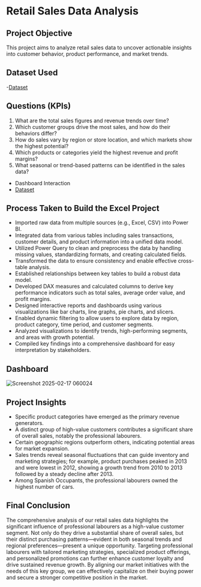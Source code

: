 # Retail Sales Data Analysis
## Project Objective
This project aims to analyze retail sales data to uncover actionable insights into customer behavior, product performance, and market trends.

## Dataset Used
-<a href="https://github.com/KIHIKOD/Retail-Sales-Data-Analyis/blob/a1f0825ee57477288dc87fce4850e2253eddb102/Sample%20File.pbix">Dataset</a>

## Questions (KPIs) 
1.	What are the total sales figures and revenue trends over time?
2.	Which customer groups drive the most sales, and how do their behaviors differ?
3.	How do sales vary by region or store location, and which markets show the highest potential?
4.	Which products or categories yield the highest revenue and profit margins?
5.	What seasonal or trend-based patterns can be identified in the sales data?

-	Dashboard Interaction
-	<a href="https://github.com/KIHIKOD/Retail-Sales-Data-Analyis/blob/a1f0825ee57477288dc87fce4850e2253eddb102/Screenshot%202025-02-17%20060024.jpg">Dataset</a>

## Process Taken to Build the Excel Project
-	Imported raw data from multiple sources (e.g., Excel, CSV) into Power BI.
-	Integrated data from various tables including sales transactions, customer details, and product information into a unified data model.
-	Utilized Power Query to clean and preprocess the data by handling missing values, standardizing formats, and creating calculated fields.
-	Transformed the data to ensure consistency and enable effective cross-table analysis.
-	Established relationships between key tables to build a robust data model.
-	Developed DAX measures and calculated columns to derive key performance indicators such as total sales, average order value, and profit margins.
-	Designed interactive reports and dashboards using various visualizations like bar charts, line graphs, pie charts, and slicers.
-	Enabled dynamic filtering to allow users to explore data by region, product category, time period, and customer segments.
-	Analyzed visualizations to identify trends, high-performing segments, and areas with growth potential.
-	Compiled key findings into a comprehensive dashboard for easy interpretation by stakeholders.

## Dashboard

![Screenshot 2025-02-17 060024](https://github.com/user-attachments/assets/c731bf2b-c7ed-491b-b357-d7df03ff4203)

## Project Insights 
-	Specific product categories have emerged as the primary revenue generators.
-	A distinct group of high-value customers contributes a significant share of overall sales, notably the professional labourers.
-	Certain geographic regions outperform others, indicating potential areas for market expansion.
-	Sales trends reveal seasonal fluctuations that can guide inventory and marketing strategies; for example, product purchases peaked in 2013 and were lowest in 2012, showing a growth trend from 2010 to 2013 followed by a steady decline after 2013.
-	Among Spanish Occupants, the professional labourers owned the highest number of cars.
  
## Final Conclusion
The comprehensive analysis of our retail sales data highlights the significant influence of professional labourers as a high-value customer segment. Not only do they drive a substantial share of overall sales, but their distinct purchasing patterns—evident in both seasonal trends and regional preferences—present a unique opportunity.
Targeting professional labourers with tailored marketing strategies, specialized product offerings, and personalized promotions can further enhance customer loyalty and drive sustained revenue growth. By aligning our market initiatives with the needs of this key group, we can effectively capitalize on their buying power and secure a stronger competitive position in the market.















